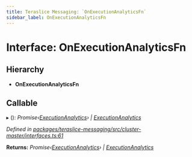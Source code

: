 ```yaml
---
title: Teraslice Messaging: `OnExecutionAnalyticsFn`
sidebar_label: OnExecutionAnalyticsFn
---
```


# Interface: OnExecutionAnalyticsFn

## Hierarchy

* **OnExecutionAnalyticsFn**

## Callable

▸ (): *Promise‹[ExecutionAnalytics](executionanalytics.md)› | [ExecutionAnalytics](executionanalytics.md)*

*Defined in [packages/teraslice-messaging/src/cluster-master/interfaces.ts:61](https://github.com/terascope/teraslice/blob/b843209f9/packages/teraslice-messaging/src/cluster-master/interfaces.ts#L61)*

**Returns:** *Promise‹[ExecutionAnalytics](executionanalytics.md)› | [ExecutionAnalytics](executionanalytics.md)*

